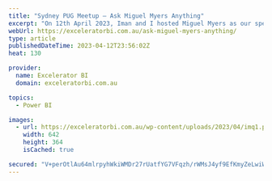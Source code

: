 ```yaml
---
title: "Sydney PUG Meetup – Ask Miguel Myers Anything"
excerpt: "On 12th April 2023, Iman and I hosted Miguel Myers as our special guest at the Sydney Power BI User Group.   Miguel is a visualisation guru from Microsoft and has worked there for many years.  He has recently been assigned as the Product Manager for Visualisations in Power BI, and [...]Read More »"
webUrl: https://exceleratorbi.com.au/ask-miguel-myers-anything/
type: article
publishedDateTime: 2023-04-12T23:56:02Z
heat: 130

provider:
  name: Excelerator BI
  domain: exceleratorbi.com.au

topics:
  - Power BI

images:
  - url: https://exceleratorbi.com.au/wp-content/uploads/2023/04/imq1.png
    width: 642
    height: 364
    isCached: true

secured: "V+perOtlAu64mlrpyhWkiWMDr27rUatfYG7VFqzh/rWMsJ4yf9EfKmyZeLwiWh6qOYtFSIoeMCTeNThppy/58Si+Nfi6cAxWW/WxaY348QxzflwP6G9unjvDn/2hK0Uq9cpghWN0Ht6FUxcgxc75djH28atSniARxLLuZaFCOPJ/jbeCUjZWEPNgVbVaaF4NSsS2rC/Prm1v5vfvuDkPehr33yXrufy4A2A/PuPkluuBY7kEfw8YYy9WWtEPtFhZFUQxQDxOUiRmP/6ErfHaR1dMtp3Pfhm9pEbmcxJM7eIHRt1NgA22y8xnvu+q6Rnyucuvc9R89IvjDXE7ZWx7gQGjZitIrgfyEKATOJ1CLcE=;G6ZNtVzfRBIDN9kDnGbj3w=="
---
```


